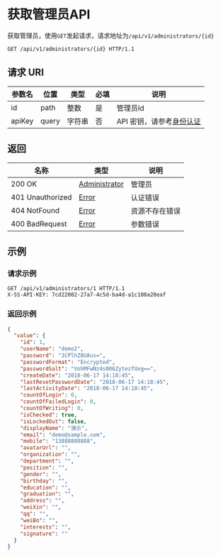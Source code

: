 # 获取管理员API

获取管理员，使用`GET`发起请求，请求地址为`/api/v1/administrators/{id}`

```http
GET /api/v1/administrators/{id} HTTP/1.1
```

## 请求 URI

参数名 | 位置 | 类型 | 必填 | 说明
------ | ------ | ------ | ------ | ------
id | path | 整数 | 是 | 管理员Id
apiKey | query | 字符串 | 否 | API 密钥，请参考[身份认证](authentication.md)

## 返回

名称 | 类型 | 说明
------ | ------ | ------
200 OK | [Administrator](/administrators/README?id=administrator) | 管理员
401 Unauthorized | [Error](/error?id=error) | 认证错误
404 NotFound | [Error](/error?id=error) | 资源不存在错误
400 BadRequest | [Error](/error?id=error) | 参数错误

## 示例

### 请求示例

```http
GET /api/v1/administrators/1 HTTP/1.1
X-SS-API-KEY: 7cd22002-27a7-4c5d-ba4d-a1c108a20eaf
```

### 返回示例

```json
{
  "value": {
    "id": 1,
    "userName": "demo2",
    "password": "3CPlhZ8UAus=",
    "passwordFormat": "Encrypted",
    "passwordSalt": "VohMFwNz4s006ZytezfUxg==",
    "createDate": "2018-06-17 14:18:45",
    "lastResetPasswordDate": "2018-06-17 14:18:45",
    "lastActivityDate": "2018-06-17 14:18:45",
    "countOfLogin": 0,
    "countOfFailedLogin": 0,
    "countOfWriting": 0,
    "isChecked": true,
    "isLockedOut": false,
    "displayName": "演示",
    "email": "demo@sample.com",
    "mobile": "13888888888",
    "avatarUrl": "",
    "organization": "",
    "department": "",
    "position": "",
    "gender": "",
    "birthday": "",
    "education": "",
    "graduation": "",
    "address": "",
    "weiXin": "",
    "qq": "",
    "weiBo": "",
    "interests": "",
    "signature": ""
  }
}
```